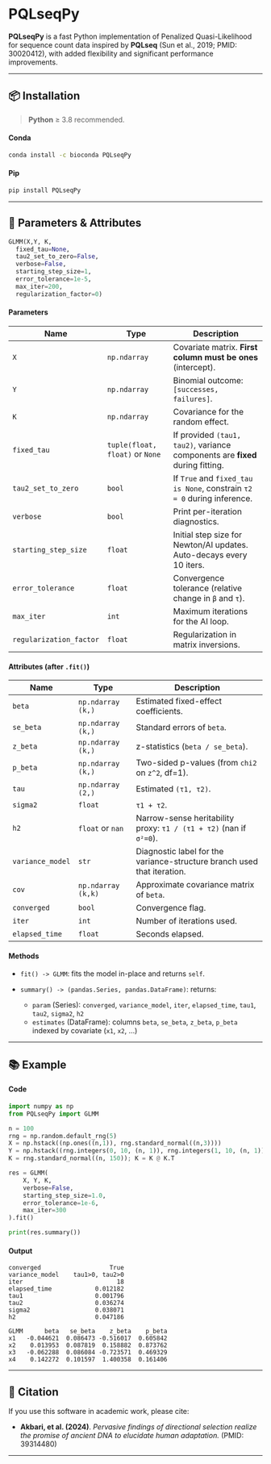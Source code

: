 # PQLseqPy

**PQLseqPy** is a fast Python implementation of Penalized Quasi-Likelihood for sequence count data inspired by **PQLseq** (Sun et al., 2019; PMID: 30020412), with added flexibility and significant performance improvements.

---

## 📦 Installation

> **Python** ≥ 3.8 recommended.

#### Conda

```bash
conda install -c bioconda PQLseqPy
```

#### Pip

```bash
pip install PQLseqPy
```

---

## 🧾 Parameters & Attributes 

```python
GLMM(X,Y, K, 
  fixed_tau=None,
  tau2_set_to_zero=False,
  verbose=False,
  starting_step_size=1,
  error_tolerance=1e-5,
  max_iter=200,
  regularization_factor=0)
```

#### Parameters
| Name                    | Type                            | Description                                                                                                                               |
| ----------------------- | ------------------------------- | ----------------------------------------------------------------------------------------------------------------------------------------- |
| `X`                     | `np.ndarray`                    | Covariate matrix. **First column must be ones** (intercept).                                                                              |
| `Y`                     | `np.ndarray`                    | Binomial outcome: `[successes, failures]`.                                                                                                |
| `K`                     | `np.ndarray`                    | Covariance for the random effect.                                                                                                   |
| `fixed_tau`             | `tuple(float, float)` or `None` | If provided `(tau1, tau2)`, variance components are **fixed** during fitting.                                                             |
| `tau2_set_to_zero`      | `bool`                          | If `True` and `fixed_tau is None`, constrain `τ2 = 0` during inference.                                                                   |
| `verbose`               | `bool`                          | Print per-iteration diagnostics.                                                                                                          |
| `starting_step_size`    | `float`                         | Initial step size for Newton/AI updates. Auto-decays every 10 iters.                                                                      |
| `error_tolerance`       | `float`                         | Convergence tolerance (relative change in `β` and `τ`).                                                                                   |
| `max_iter`              | `int`                           | Maximum iterations for the AI loop.                                                                                                       |
| `regularization_factor` | `float`                         | Regularization in matrix inversions. |

#### Attributes (after `.fit()`)

| Name             | Type               | Description                                                             |
| ---------------- | ------------------ | ----------------------------------------------------------------------- |
| `beta`           | `np.ndarray (k,)`  | Estimated fixed-effect coefficients.                                    |
| `se_beta`        | `np.ndarray (k,)`  | Standard errors of `beta`.                                              |
| `z_beta`         | `np.ndarray (k,)`  | z-statistics (`beta / se_beta`).                                        |
| `p_beta`         | `np.ndarray (k,)`  | Two-sided p-values (from `chi2` on `z^2`, df=1).                        |
| `tau`            | `np.ndarray (2,)`  | Estimated `(τ1, τ2)`.                                                   |
| `sigma2`         | `float`            | `τ1 + τ2`.                                                              |
| `h2`             | `float` or `nan`   | Narrow-sense heritability proxy: `τ1 / (τ1 + τ2)` (nan if `σ²=0`).      |
| `variance_model` | `str`              | Diagnostic label for the variance-structure branch used that iteration. |
| `cov`            | `np.ndarray (k,k)` | Approximate covariance matrix of `beta`.                                |
| `converged`      | `bool`             | Convergence flag.                                                       |
| `iter`           | `int`              | Number of iterations used.                                              |
| `elapsed_time`   | `float`            | Seconds elapsed.                                                        |

#### Methods

* `fit() -> GLMM`: fits the model in-place and returns `self`.
* `summary() -> (pandas.Series, pandas.DataFrame)`: returns:

  * `param` (Series): `converged`, `variance_model`, `iter`, `elapsed_time`, `tau1`, `tau2`, `sigma2`, `h2`
  * `estimates` (DataFrame): columns `beta`, `se_beta`, `z_beta`, `p_beta` indexed by covariate (`x1`, `x2`, …)

---

## 📚 Example

#### Code
```python
import numpy as np
from PQLseqPy import GLMM

n = 100
rng = np.random.default_rng(5)
X = np.hstack((np.ones((n,1)), rng.standard_normal((n,3))))
Y = np.hstack((rng.integers(0, 10, (n, 1)), rng.integers(1, 10, (n, 1))))
K = rng.standard_normal((n, 150)); K = K @ K.T

res = GLMM(
    X, Y, K,
    verbose=False,            
    starting_step_size=1.0,  
    error_tolerance=1e-6,     
    max_iter=300              
).fit()

print(res.summary())
```

#### Output
```terminal
converged                   True
variance_model    tau1>0, tau2>0
iter                          18
elapsed_time            0.012182
tau1                    0.001796
tau2                    0.036274
sigma2                  0.038071
h2                      0.047186

GLMM      beta   se_beta    z_beta    p_beta
x1   -0.044621  0.086473 -0.516017  0.605842
x2    0.013953  0.087819  0.158882  0.873762
x3   -0.062288  0.086084 -0.723571  0.469329
x4    0.142272  0.101597  1.400358  0.161406
```

---

## 📖 Citation

If you use this software in academic work, please cite:

* **Akbari, et al. (2024)**. *Pervasive findings of directional selection realize the promise of ancient DNA to elucidate human adaptation.* (PMID: 39314480)

---